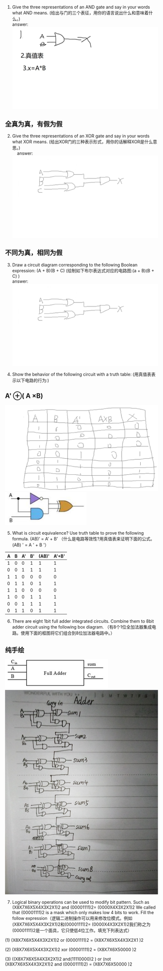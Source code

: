 1) Give the three representations of an AND gate and say in your words what AND means. (给出与门的三个表征，用你的语言说出什么和意味着什么。)     
answer:  
![与门](images/与门.jpg)  
## 全真为真，有假为假


 2) Give the three representations of an XOR gate and say in your words what XOR means. (给出XOR门的三种表示形式，用你的话解释XOR是什么意思。)    
&nbsp;&nbsp;&nbsp;&nbsp;answer:  
 ![与门](images/异或.jpg)  
 ## 不同为真，相同为假

  3) Draw a circuit diagram corresponding to the following Boolean expression: (A + B)(B + C)  (绘制如下布尔表达式对应的电路图:(a + B)(B + C)   )  
  answer:  
  ![电路图](images/第七周3题.jpg)


  4) Show the behavior of the following circuit with a truth table:  (用真值表表示以下电路的行为:)    
 ##  A' &oplus;( A &times;B)
 ![真值表](images/第七周4题.jpg)
  ![Software](images/电路1.jpg)

5) What is circuit equivalence? Use truth table to prove the following formula. (AB)’ = A’ + B’  （什么是电路等效性?用真值表来证明下面的公式。(AB) ' = A ' + B '）

|A|B|A'|B'|(AB)'|A'+B'|  
|-|-|-|-|-|-|  
|1|0|0|1|1|1|  
|0|0|1|1|1|1|  
|1|1|0|0|0|0|  
|0|1|1|0|1|1|  
|1|1|0|0|0|0|  
|1|0|0|1|1|1|  
|0|0|1|1|1|1|  
|0|1|1|0|1|1|    



6) There are eight 1bit full adder integrated circuits. Combine them to 8bit adder circuit using the following box diagram.  （有8个1位全加法器集成电路。使用下面的框图将它们组合到8位加法器电路中。）    
## 纯手绘
![Software](images/框图.jpg)  
![加法器集成](images/IMG_20181021_233336.jpg)

7) Logical binary operations can be used to modify bit pattern. Such as (X8X7X6X5X4X3X2X1)2 and (00001111)2= (0000X4X3X2X1)2 We called that (00001111)2 is a mask which only makes low 4 bits to work. Fill the follow expression（逻辑二进制操作可以用来修改位模式。例如(X8X7X6X5X4X3X2X1)2和(00001111)2= (0000X4X3X2X1)2我们称之为(00001111)2是一个面具，它只使低4位工作。填充下列表达式）
  
(1)  (X8X7X6X5X4X3X2X1)2 or (00001111)2 = (X8X7X6X5X4X3X2X1           )2   

(2)  (X8X7X6X5X4X3X2X1)2 xor (00001111)2 = (X8X7X6X50000           )2  

(3)  ((X8X7X6X5X4X3X2X1)2 and(11110000)2 ) or  (not (X8X7X6X5X4X3X2X1)2 and (00001111)2)  =  (X8X7X6X50000           )2
 